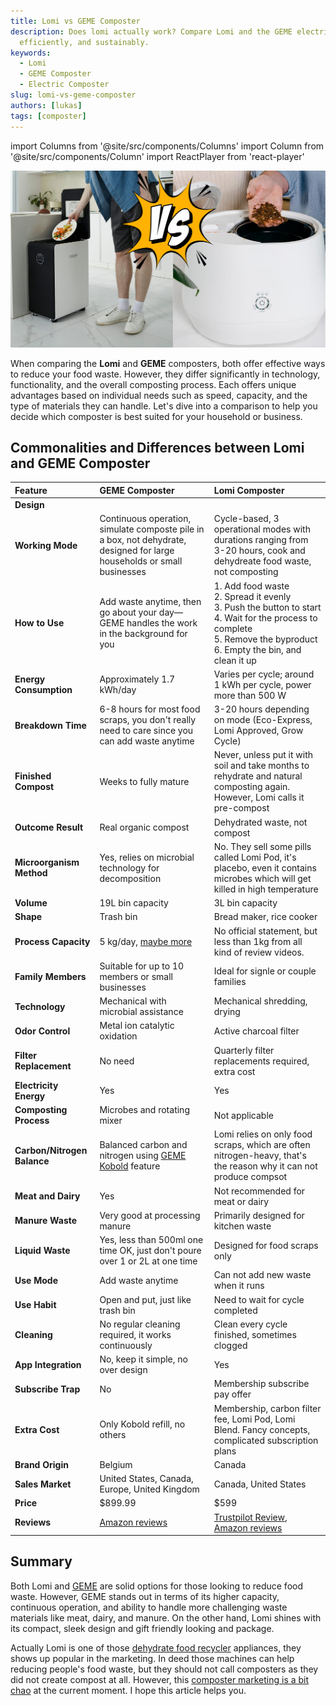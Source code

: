```yaml
---
title: Lomi vs GEME Composter
description: Does lomi actually work? Compare Lomi and the GEME electric composters to find the best solution for managing organic waste quickly, 
  efficiently, and sustainably. 
keywords:
  - Lomi
  - GEME Composter
  - Electric Composter
slug: lomi-vs-geme-composter
authors: [lukas]
tags: [composter]
---
```

<head>
    <meta charSet="utf-8" />
    <meta name="twitter:card" content="summary_large_image" />
    <meta data-rh="true" property="og:image" content="https://www.geme.bio/assets/images/geme-vs-lomi-0665d40117eb11460690b102cffde728.png" />
    <meta data-rh="true" name="twitter:image" content="https://www.geme.bio/assets/images/geme-vs-lomi-0665d40117eb11460690b102cffde728.png"/>
    <meta data-rh="true" property="og:url" content="https://www.geme.bio/blog/lomi-vs-geme-composter"/>
    <meta data-rh="true" property="og:locale" content="en"/>
</head>

import Columns from '@site/src/components/Columns'
import Column from '@site/src/components/Column'
import ReactPlayer from 'react-player'

![Lomi vs GEME Composter](./img/geme-vs-lomi.png)

When comparing the **Lomi** and **GEME** composters, both offer effective ways to reduce your food waste. 
However, they differ significantly in technology, functionality, and the overall composting process. 
Each offers unique advantages based on individual needs such as speed, capacity, and the type of materials they can handle.
Let's dive into a comparison to help you decide which composter is best suited for your household or business.

<!-- truncate -->

## Commonalities and Differences between Lomi and GEME Composter

| Feature                     | GEME Composter                                                                                                                                                                                                   | Lomi Composter                                                                                                                                                                                          |
|:----------------------------|:-----------------------------------------------------------------------------------------------------------------------------------------------------------------------------------------------------------------|:--------------------------------------------------------------------------------------------------------------------------------------------------------------------------------------------------------|
| **Design**                  | <div className="video__wrapper"><ReactPlayer className="video__player" controls height="100%" url="https://youtu.be/KTn9HMf1DBc" width="100%"/></div>                                                            | <div className="video__wrapper"><ReactPlayer className="video__player" controls height="100%" url="https://youtu.be/L_Fn_Tb2de0" width="100%"/></div>                                                   |
| **Working Mode**            | Continuous operation, simulate composte pile in a box, not dehydrate, designed for large households or small businesses                                                                                          | Cycle-based, 3 operational modes with durations ranging from 3-20 hours, cook and dehydreate food waste, not composting                                                                                 |
| **How to Use**              | Add waste anytime, then go about your day—GEME handles the work in the background for you                                                                                                                        | 1. Add food waste<br/>2. Spread it evenly <br/>3. Push the button to start <br/>4. Wait for the process to complete<br/>5. Remove the byproduct <br/>6. Empty the bin, and clean it up                  |
| **Energy Consumption**      | Approximately 1.7 kWh/day                                                                                                                                                                                        | Varies per cycle; around 1 kWh per cycle, power more than 500 W                                                                                                                                         |
| **Breakdown Time**          | 6-8 hours for most food scraps, you don't really need to care since you can add waste anytime                                                                                                                    | 3-20 hours depending on mode (Eco-Express, Lomi Approved, Grow Cycle)                                                                                                                                   |
| **Finished Compost**        | Weeks to fully mature                                                                                                                                                                                            | Never, unless put it with soil and take months to rehydrate and natural composting again. However, Lomi calls it pre-compost                                                                            |
| **Outcome Result**          | Real organic compost<div className="video__wrapper"><ReactPlayer className="video__player" controls height="100%" url="https://youtu.be/bYzh9ZUJKxs&t=1188s" width="100%"/></div>                                | Dehydrated waste, not compost<div className="video__wrapper"><ReactPlayer className="video__player" controls height="100%" url="https://youtu.be/_tt5gnNpVsw?t=435s" width="100%"/></div>               |
| **Microorganism Method**    | Yes, relies on microbial technology for decomposition                                                                                                                                                            | No. They sell some pills called Lomi Pod, it's placebo, even it contains microbes which will get killed in high temperature                                                                             |
| **Volume**                  | 19L bin capacity                                                                                                                                                                                                 | 3L bin capacity                                                                                                                                                                                         |
| **Shape**                   | Trash bin                                                                                                                                                                                                        | Bread maker, rice cooker                                                                                                                                                                                |
| **Process Capacity**        | 5 kg/day, [maybe more](https://youtu.be/bYzh9ZUJKxs?t=841)                                                                                                                                                       | No official statement, but less than 1kg from all kind of review videos.                                                                                                                                |
| **Family Members**          | Suitable for up to 10 members or small businesses                                                                                                                                                                | Ideal for signle or couple families                                                                                                                                                                     |
| **Technology**              | Mechanical with microbial assistance                                                                                                                                                                             | Mechanical shredding, drying                                                                                                                                                                            |
| **Odor Control**            | Metal ion catalytic oxidation                                                                                                                                                                                    | Active charcoal filter                                                                                                                                                                                  |
| **Filter Replacement**      | No need                                                                                                                                                                                                          | Quarterly filter replacements required, extra cost                                                                                                                                                      |
| **Electricity Energy**      | Yes                                                                                                                                                                                                              | Yes                                                                                                                                                                                                     |
| **Composting Process**      | Microbes and rotating mixer                                                                                                                                                                                      | Not applicable                                                                                                                                                                                          |
| **Carbon/Nitrogen Balance** | Balanced carbon and nitrogen using [GEME Kobold](https://www.geme.bio/geme-kobold) feature                                                                                                                       | Lomi relies on only food scraps, which are often nitrogen-heavy, that's the reason why it can not produce compsot                                                                                       |
| **Meat and Dairy**          | Yes                                                                                                                                                                                                              | Not recommended for meat or dairy                                                                                                                                                                       |
| **Manure Waste**            | Very good at processing manure                                                                                                                                                                                   | Primarily designed for kitchen waste                                                                                                                                                                    |
| **Liquid Waste**            | Yes, less than 500ml one time OK, just don't poure over 1 or 2L at one time                                                                                                                                      | Designed for food scraps only                                                                                                                                                                           |
| **Use Mode**                | Add waste anytime                                                                                                                                                                                                | Can not add new waste when it runs                                                                                                                                                                      |
| **Use Habit**               | Open and put, just like trash bin<div className="video__wrapper"><ReactPlayer className="video__player" controls height="100%" url="https://youtu.be/LZzssf_gebU" width="100%"/></div>                           | Need to wait for cycle completed<div className="video__wrapper"><ReactPlayer className="video__player" controls height="100%" url="https://youtu.be/_tt5gnNpVsw?t=416s" width="100%"/></div>            |
| **Cleaning**                | No regular cleaning required, it works continuously<div className="video__wrapper"><ReactPlayer className="video__player" controls height="100%" url="https://youtu.be/CVoDNDONFAk&t=1176s" width="100%"/></div> | Clean every cycle finished, sometimes clogged<div className="video__wrapper"><ReactPlayer className="video__player" controls height="100%" url="https://youtu.be/X4KYdPAehfU?t=14" width="100%"/></div> |
| **App Integration**         | No, keep it simple, no over design                                                                                                                                                                               | Yes                                                                                                                                                                                                     |
| **Subscribe Trap**          | No                                                                                                                                                                                                               | Membership subscribe pay offer                                                                                                                                                                          |
| **Extra Cost**              | Only Kobold refill, no others                                                                                                                                                                                    | Membership, carbon filter fee, Lomi Pod, Lomi Blend. Fancy concepts, complicated subscription plans                                                                                                     |
| **Brand Origin**            | Belgium                                                                                                                                                                                                          | Canada                                                                                                                                                                                                  |
| **Sales Market**            | United States, Canada, Europe, United Kingdom                                                                                                                                                                    | Canada, United States                                                                                                                                                                                   |
| **Price**                   | $899.99                                                                                                                                                                                                          | $599                                                                                                                                                                                                    |
| **Reviews**                 | [Amazon reviews](https://www.amazon.com/dp/B0BV31KTCN?th=1#customerReviews)                                                                                                                                      | [Trustpilot Review](https://www.trustpilot.com/review/lomi.com), [Amazon reviews](https://www.amazon.com/Kitchen-Composter-Compost-Electric-Countertop/dp/B0BGQJ5KNN/ref=sims_dp_d_dex_ai_speed_loc_mtl_v5_t1_d_sccl_2_6/136-2399195-8872135?pd_rd_w=ESTFw&content-id=amzn1.sym.da3a5e11-8f5f-413b-a68b-31ceac43c758&pf_rd_p=da3a5e11-8f5f-413b-a68b-31ceac43c758&pf_rd_r=VB5G06Q9W41FJ6AEWTW2&pd_rd_wg=hLZsJ&pd_rd_r=7ebeb846-ef58-45b3-97e4-b2d366257918&pd_rd_i=B0BGQJ5KNN&th=1)                                                                                                                     |

## Summary

Both Lomi and [GEME](/) are solid options for those looking to reduce food waste. However, GEME stands out in terms of its higher capacity, 
continuous operation, and ability to handle more challenging waste materials like meat, dairy, and manure. On the other hand, 
Lomi shines with its compact, sleek design and gift friendly looking and package.

Actually Lomi is one of those [dehydrate food recycler](/blog/what-is-the-difference-between-geme-composter-and-other-electric-kitchen-composters) appliances, they shows up popular in the marketing. 
In deed those 
machines can help reducing people's food waste, but they should not call composters as they did not create compost at all.
However, this [composter marketing is a bit chao](/blog/geme-is-calling-for-industry-standards-for-composters) at the current moment. I hope this article helps you.  


